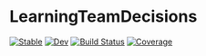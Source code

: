 # LearningTeamDecisions

[![Stable](https://img.shields.io/badge/docs-stable-blue.svg)](https://kjellqvist.github.io/LearningTeamDecisions.jl/stable/)
[![Dev](https://img.shields.io/badge/docs-dev-blue.svg)](https://kjellqvist.github.io/LearningTeamDecisions.jl/dev/)
[![Build Status](https://github.com/kjellqvist/LearningTeamDecisions.jl/actions/workflows/CI.yml/badge.svg?branch=main)](https://github.com/kjellqvist/LearningTeamDecisions.jl/actions/workflows/CI.yml?query=branch%3Amain)
[![Coverage](https://codecov.io/gh/kjellqvist/LearningTeamDecisions.jl/branch/main/graph/badge.svg)](https://codecov.io/gh/kjellqvist/LearningTeamDecisions.jl)
